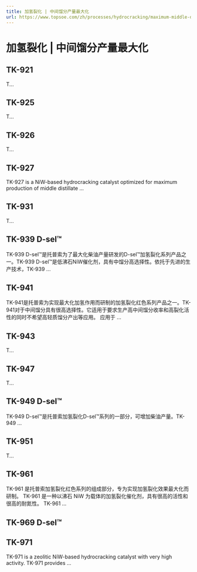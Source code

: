 ```yaml
---
title: 加氢裂化 | 中间馏分产量最大化
url: https://www.topsoe.com/zh/processes/hydrocracking/maximum-middle-distillate-yield
---
```


# 加氢裂化 | 中间馏分产量最大化

## TK-921

T...

## TK-925

T...

## TK-926

T...

## TK-927

TK-927 is a NiW-based hydrocracking catalyst optimized for maximum production of middle distillate ...

## TK-931

T...

## TK-939 D-sel™

TK-939 D-sel™是托普索为了最大化柴油产量研发的D-sel™加氢裂化系列产品之一。TK-939 D-sel™是低沸石NiW催化剂，具有中馏分高选择性。依托于先进的生产技术，TK-939 ...

## TK-941

TK-941是托普索为实现最大化加氢作用而研制的加氢裂化红色系列产品之一。TK-941对于中间馏分具有很高选择性。它适用于要求生产高中间馏分收率和高裂化活性的同时不希望高轻质馏分产出等应用。 应用于 ...

## TK-943

T...

## TK-947

T...

## TK-949 D-sel™

TK-949 D-sel™是托普索加氢裂化D-sel™系列的一部分，可增加柴油产量。TK-949 ...

## TK-951

T...

## TK-961

TK-961 是托普索加氢裂化红色系列的组成部分，专为实现加氢裂化效果最大化而研制。 TK-961 是一种以沸石 NiW 为载体的加氢裂化催化剂，具有很高的活性和很高的耐氮性。 TK-961 ...

## TK-969 D-sel™

## TK-971

TK-971 is a zeolitic NiW-based hydrocracking catalyst with very high activity. TK-971 provides ...